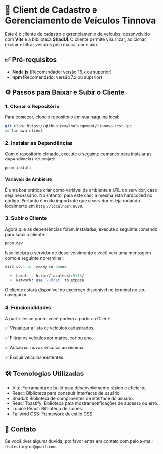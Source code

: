 # 🚙 Client de Cadastro e Gerenciamento de Veículos Tinnova

Este é o cliente de cadastro e gerenciamento de veículos, desenvolvido com **Vite** e a biblioteca **ShadUI**. O cliente permite visualizar, adicionar, excluir e filtrar veículos pela marca, cor e ano.

## ✅ Pré-requisitos

- **Node.js** (Recomendado: versão 16.x ou superior)
- **npm** (Recomendado: versão 7.x ou superior)

## ⚙ Passos para Baixar e Subir o Cliente

### 1. Clonar o Repositório

Para começar, clone o repositório em sua máquina local:

```bash
git clone https://github.com/thalesgomest/tinnova-test.git
cd tinnova-client
```

### 2. Instalar as Dependências

Com o repositório clonado, execute o seguinte comando para instalar as dependências do projeto:

```bash
pnpm install
```
#### Variáveis de Ambiente
É uma boa prática criar como variável de ambiente a URL do servidor, caso seja necessário. No entanto, para este caso a mesma
está hardcoded no código. Portanto é muito importante que o servidor esteja rodando localmente em `http://localhost:8080`.

### 3. Subir o Cliente

Agora que as dependências foram instaladas, execute o seguinte comando para subir o cliente:

```bash
pnpm dev
```
Isso iniciará o servidor de desenvolvimento e você verá uma mensagem como a seguinte no terminal:

```perl
VITE v2.6.10  ready in 300ms

  ➜  Local:   http://localhost:5173/
  ➜  Network: use `--host` to expose
```
O cliente estará disponível no endereço disponível no terminal no seu navegador.

### 4. Funcionalidades

A partir desse ponto, você poderá a partir do Client:

✅ Visualizar a lista de veículos cadastrados.

✅ Filtrar os veículos por marca, cor ou ano.

✅ Adicionar novos veículos ao sistema.

✅ Excluir veículos existentes.

## 🛠 Tecnologias Utilizadas
- Vite: Ferramenta de build para desenvolvimento rápido e eficiente.
- React: Biblioteca para construir interfaces de usuário.
- ShadUI: Biblioteca de componentes de interface do usuário.
- React Toastify: Biblioteca para mostrar notificações de sucesso ou erro.
- Lucide React: Biblioteca de ícones.
- Tailwind CSS: Framework de estilo CSS.

## 📩 Contato
Se você tiver alguma duvida, por favor entre em contato com pelo e-mail `thalestargino@gmail.com`.




